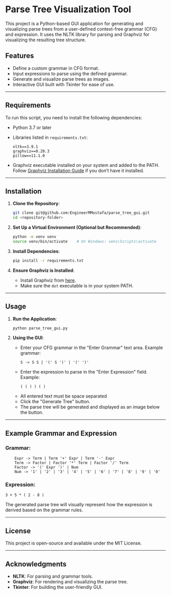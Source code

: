 # Parse Tree Visualization Tool

This project is a Python-based GUI application for generating and visualizing parse trees from a user-defined context-free grammar (CFG) and expression. It uses the NLTK library for parsing and Graphviz for visualizing the resulting tree structure.

## Features
- Define a custom grammar in CFG format.
- Input expressions to parse using the defined grammar.
- Generate and visualize parse trees as images.
- Interactive GUI built with Tkinter for ease of use.

---

## Requirements
To run this script, you need to install the following dependencies:

- Python 3.7 or later
- Libraries listed in `requirements.txt`:
  ```plaintext
  nltk==3.9.1
  graphviz==0.20.3
  pillow==11.1.0
  ```

- Graphviz executable installed on your system and added to the PATH. Follow [Graphviz Installation Guide](https://graphviz.gitlab.io/download/) if you don’t have it installed.

---

## Installation

1. **Clone the Repository**:
   ```bash
   git clone git@github.com:EngineerMMostafa/parse_tree_gui.git
   cd <repository-folder>
   ```

2. **Set Up a Virtual Environment (Optional but Recommended)**:
   ```bash
   python -m venv venv
   source venv/bin/activate    # On Windows: venv\Scripts\activate
   ```

3. **Install Dependencies**:
   ```bash
   pip install -r requirements.txt
   ```

4. **Ensure Graphviz is Installed**:
   - Install Graphviz from [here](https://graphviz.gitlab.io/download/).
   - Make sure the `dot` executable is in your system PATH.

---

## Usage

1. **Run the Application**:
   ```bash
   python parse_tree_gui.py
   ```

2. **Using the GUI**:
   - Enter your CFG grammar in the "Enter Grammar" text area. Example grammar:
     ```
     S -> S S | '(' S ')' | '(' ')'
     ```
   - Enter the expression to parse in the "Enter Expression" field. Example:
     ```
     ( ( ) ) ( )
     ```
   - All entered text must be space separated 
   - Click the "Generate Tree" button.
   - The parse tree will be generated and displayed as an image below the button.

---

## Example Grammar and Expression

### Grammar:
```plaintext
    Expr -> Term | Term '+' Expr | Term '-' Expr
    Term -> Factor | Factor '*' Term | Factor '/' Term
    Factor -> '(' Expr ')' | Num
    Num -> '1' | '2' | '3' | '4' | '5' | '6' | '7' | '8' | '9' | '0'
```

### Expression:
```plaintext
3 + 5 * ( 2 - 8 )
```

The generated parse tree will visually represent how the expression is derived based on the grammar rules.

---

## License
This project is open-source and available under the MIT License.

---

## Acknowledgments
- **NLTK**: For parsing and grammar tools.
- **Graphviz**: For rendering and visualizing the parse tree.
- **Tkinter**: For building the user-friendly GUI.
